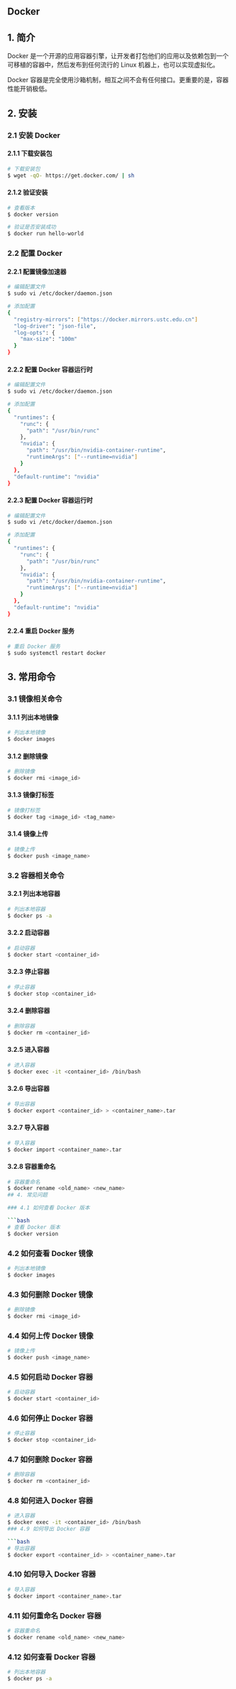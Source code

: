
## Docker

## 1. 简介

Docker 是一个开源的应用容器引擎，让开发者打包他们的应用以及依赖包到一个可移植的容器中，然后发布到任何流行的 Linux 机器上，也可以实现虚拟化。

Docker 容器是完全使用沙箱机制，相互之间不会有任何接口。更重要的是，容器性能开销极低。

## 2. 安装

### 2.1 安装 Docker

#### 2.1.1 下载安装包

```bash
# 下载安装包
$ wget -qO- https://get.docker.com/ | sh
```

#### 2.1.2 验证安装

```bash
# 查看版本
$ docker version

# 验证是否安装成功
$ docker run hello-world
```

### 2.2 配置 Docker

#### 2.2.1 配置镜像加速器

```bash
# 编辑配置文件
$ sudo vi /etc/docker/daemon.json

# 添加配置
{
  "registry-mirrors": ["https://docker.mirrors.ustc.edu.cn"]
  "log-driver": "json-file",
  "log-opts": {
    "max-size": "100m"
  }
}
```

#### 2.2.2 配置 Docker 容器运行时

```bash
# 编辑配置文件
$ sudo vi /etc/docker/daemon.json

# 添加配置
{
  "runtimes": {
    "runc": {
      "path": "/usr/bin/runc"
    },
    "nvidia": {
      "path": "/usr/bin/nvidia-container-runtime",
      "runtimeArgs": ["--runtime=nvidia"]
    }
  },
  "default-runtime": "nvidia"
}
```

#### 2.2.3 配置 Docker 容器运行时

```bash
# 编辑配置文件
$ sudo vi /etc/docker/daemon.json

# 添加配置
{
  "runtimes": {
    "runc": {
      "path": "/usr/bin/runc"
    },
    "nvidia": {
      "path": "/usr/bin/nvidia-container-runtime",
      "runtimeArgs": ["--runtime=nvidia"]
    }
  },
  "default-runtime": "nvidia"
}
```

#### 2.2.4 重启 Docker 服务

```bash
# 重启 Docker 服务
$ sudo systemctl restart docker

```

## 3. 常用命令

### 3.1 镜像相关命令

#### 3.1.1 列出本地镜像

```bash
# 列出本地镜像
$ docker images
```

#### 3.1.2 删除镜像

```bash
# 删除镜像
$ docker rmi <image_id>
```

#### 3.1.3 镜像打标签

```bash
# 镜像打标签
$ docker tag <image_id> <tag_name>
```

#### 3.1.4 镜像上传

```bash
# 镜像上传
$ docker push <image_name>
```

### 3.2 容器相关命令

#### 3.2.1 列出本地容器

```bash
# 列出本地容器
$ docker ps -a
```

#### 3.2.2 启动容器

```bash
# 启动容器
$ docker start <container_id>
```

#### 3.2.3 停止容器

```bash
# 停止容器
$ docker stop <container_id>
```

#### 3.2.4 删除容器

```bash
# 删除容器
$ docker rm <container_id>
```

#### 3.2.5 进入容器

```bash
# 进入容器
$ docker exec -it <container_id> /bin/bash
```

#### 3.2.6 导出容器

```bash
# 导出容器
$ docker export <container_id> > <container_name>.tar
```

#### 3.2.7 导入容器

```bash
# 导入容器
$ docker import <container_name>.tar
```

#### 3.2.8 容器重命名

```bash
# 容器重命名
$ docker rename <old_name> <new_name>
## 4. 常见问题

### 4.1 如何查看 Docker 版本

```bash
# 查看 Docker 版本
$ docker version
```

### 4.2 如何查看 Docker 镜像

```bash
# 列出本地镜像
$ docker images
```

### 4.3 如何删除 Docker 镜像

```bash
# 删除镜像
$ docker rmi <image_id>
```

### 4.4 如何上传 Docker 镜像

```bash
# 镜像上传
$ docker push <image_name>
```

### 4.5 如何启动 Docker 容器

```bash
# 启动容器
$ docker start <container_id>
```

### 4.6 如何停止 Docker 容器

```bash
# 停止容器
$ docker stop <container_id>
```

### 4.7 如何删除 Docker 容器

```bash
# 删除容器
$ docker rm <container_id>
```

### 4.8 如何进入 Docker 容器

```bash
# 进入容器
$ docker exec -it <container_id> /bin/bash
### 4.9 如何导出 Docker 容器

```bash
# 导出容器
$ docker export <container_id> > <container_name>.tar
```

### 4.10 如何导入 Docker 容器

```bash
# 导入容器
$ docker import <container_name>.tar
```

### 4.11 如何重命名 Docker 容器

```bash
# 容器重命名
$ docker rename <old_name> <new_name>
```

### 4.12 如何查看 Docker 容器
```bash
# 列出本地容器
$ docker ps -a
```

